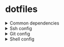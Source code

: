 # dotfiles

<details>
  <summary>Common dependencies</summary>

  ```shell
  sudo apt update

  sudo apt install -y \
      apt-transport-https \
      ca-certificates \
      curl \
      eza \
      fzf \
      git \
      gnupg-agent \
      make \
      software-properties-common \
      tig \
      tree \
      vim \
      wget \
      zip unzip \
      zsh

  curl -s "https://get.sdkman.io" | bash
  source "$HOME/.sdkman/bin/sdkman-init.sh"
  sdk version
  ```

</details>

<details>
  <summary>Ssh config</summary>

```shell
# ssh
## id_rsa
ssh-keygen -t rsa -C "martincalvodaniel@gmail.com"
cat .ssh/id_rsa.pub
## id_rsa_mango
ssh-keygen -t rsa -C "daniel.martin.mango@gmail.com"
cat .ssh/id_rsa_mango.pub

vi ~/.ssh.config
```

```
Host me.github.com
    HostName github.com
    PreferredAuthentications publickey
    IdentityFile ~/.ssh/id_rsa

Host work.github.com
    HostName github.com
    PreferredAuthentications publickey
    IdentityFile ~/.ssh/id_rsa_mango
```

</details>

<details>
  <summary>Git config</summary>

```shell
# git
git clone git@github.com:martincalvodaniel/dotfiles.git ~/.dotfiles
ln -s ~/.dotfiles/git/.gitignore_global .gitignore_global
ln -s ~/.dotfiles/git/.gitconfig .gitconfig
```

</details>

<details>
  <summary>Shell config</summary>

```shell
# bash

rm -rf ~/.bash_logout || true
rm -rf ~/.bash_aliases || true
rm -rf ~/.bash_profile || true
rm -rf ~/.bashrc || true
rm -rf ~/.profile || true

rm -rf ~/.zimrc || true
rm -rf ~/.zshenv || true
rm -rf ~/.zshrc || true
rm -rf ~/.p10k.zsh || true
rm -rf ~/.zsh_plugins.zsh || true

ln -s ~/.dotfiles/shell/bash/.bash_logout .bash_logout
ln -s ~/.dotfiles/shell/bash/.bash_aliases .bash_aliases
ln -s ~/.dotfiles/shell/bash/.bash_profile .bash_profile
ln -s ~/.dotfiles/shell/bash/.bashrc .bashrc
ln -s ~/.dotfiles/shell/bash/.profile .profile

# zsh
## oh-my-zsh with zim
ln -s ~/.dotfiles/shell/zsh/.zimrc .zimrc
ln -s ~/.dotfiles/shell/zsh/.zshrc

## oh-my-zsh with antibody
ln -s ~/.dotfiles/shell/zsh/antibody/.zshenv .zshenv
ln -s ~/.dotfiles/shell/zsh/antibody/.zshrc .zshrc
ln -s ~/.dotfiles/shell/zsh/antibody/.p10k.zsh .p10k.zsh
ln -s ~/.dotfiles/shell/zsh/antibody/.zsh_plugins.zsh .zsh_plugins.zsh

echo "[ZSH] Installing antibody..."
curl -sfL git.io/antibody | sudo sh -s - -b /usr/local/bin

echo "[ZSH] Antibody installing plugins ..."
antibody bundle < ~/.dotfiles/shell/zsh/antibody/zsh_plugins > ~/.zsh_plugins.zsh

# Create .screen folder used by .zshrc
mkdir ~/.screen && chmod 700 ~/.screen

# Change default shell to zsh
chsh -s $(which zsh)
```



* https://www.nerdfonts.com/font-downloads
  * JetBrainsMono Nerd Font
    * JetBrainsMonoNerdFont-Regular

</details>
